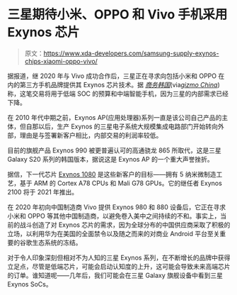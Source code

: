 # 三星期待小米、OPPO 和 Vivo 手机采用 Exynos 芯片

> 原文：<https://www.xda-developers.com/samsung-supply-exynos-chips-xiaomi-oppo-vivo/>

据报道，继 2020 年与 Vivo 成功合作后，三星正在寻求向包括小米和 OPPO 在内的第三方手机品牌提供其 Exynos 芯片技术。据 [*商务韩国*](http://www.businesskorea.co.kr/news/articleView.html?idxno=54335)(via[*gizmo China*](https://www.gizmochina.com/2020/11/03/samsung-supply-exynos-aps-vivo-xiaomi-oppo/))称，这笔交易将用于低端 SOC 的预算和中端智能手机，因为三星的内部需求已经下降。

在 2010 年代中期之前，Exynos AP(应用处理器)系列一直是该公司自己产品的主体，但自那以后，生产 Exynos 的三星电子系统大规模集成电路部门开始转向外部，理由是与签署新客户相比，内部交易的利润率较低。

目前的旗舰产品 Exynos 990 被更普遍认可的高通骁龙 865 所取代，这是三星 Galaxy S20 系列的韩国版本，据说这是 Exynos AP 的一个重大声誉挫折。

据信，下一代芯片 [Exynos 1080](https://www.xda-developers.com/samsung-confirms-exynos-1080-cortex-a78-cpu/) 是这些新客户的目标——拥有 5 纳米微制造工艺，基于 ARM 的 Cortex A78 CPUs 和 Mali G78 GPUs。它的继任者 Exynos 2100 将于 2021 年推出。

在 2020 年初向中国制造商 Vivo 提供 Exynos 980 和 880 设备后，它正在寻求小米和 OPPO 等其他中国制造商，以避免卷入美中之间持续的不和。事实上，当前的战斗创造了对 Exynos 芯片的需求，因为全球分布的中国供应商采取了积极的立场，以利用华为在美国的全面禁令以及随之而来的对商业 Android 平台至关重要的谷歌生态系统的冻结。

对于令人印象深刻但相对不为人知的三星 Exynos 系列，在不断增长的品牌中获得立足点，尽管是低端芯片，可能会启动认知度的上升，这可能会导致未来高端芯片的订单。谁知道呢——几年后，我们可能会在三星 Galaxy 旗舰设备中看到三星 Exynos SoCs。